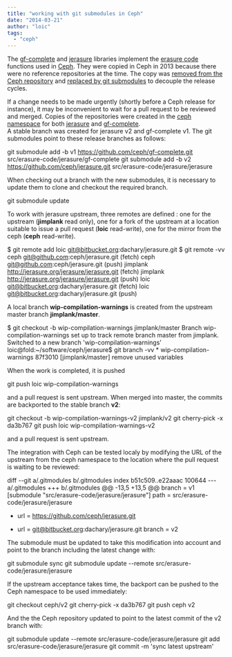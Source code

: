 ```yaml
---
title: "working with git submodules in Ceph"
date: "2014-03-21"
author: "loic"
tags: 
  - "ceph"
---
```


The [gf-complete](http://jerasure.org/jerasure/gf-complete) and [jerasure](http://jerasure.org/jerasure/jerasure) libraries implement the [erasure code](http://en.wikipedia.org/wiki/Erasure_code) functions used in [Ceph](http://ceph.com/). They were copied in Ceph in 2013 because there were no reference repositories at the time. The copy was [removed from the Ceph repository](https://github.com/ceph/ceph/commit/5c34a0f01aa5d0ff6c3027cba1a5248699cf7e39) and [replaced by git submodules](https://github.com/ceph/ceph/commit/ddbb2f7b0ad825bba9a616ba4815b25f80ea525a) to decouple the release cycles.  
  
If a change needs to be made urgently (shortly before a Ceph release for instance), it may be inconvenient to wait for a pull request to be reviewed and merged. Copies of the repositories were created in the [ceph namespace](https://github.com/ceph/) for both [jerasure](https://github.com/ceph/jerasure) and [gf-complete](https://github.com/ceph/gf-complete).  
A stable branch was created for jerasure v2 and gf-complete v1. The git submodules point to these release branches as follows:

git submodule add -b v1 https://github.com/ceph/gf-complete.git src/erasure-code/jerasure/gf-complete
git submodule add -b v2 https://github.com/ceph/jerasure.git src/erasure-code/jerasure/jerasure

When checking out a branch with the new submodules, it is necessary to update them to clone and checkout the required branch.

git submodule update

To work with jerasure upstream, three remotes are defined : one for the upstream (**jimplank** read only), one for a fork of the upstream at a location suitable to issue a pull request (**loic** read-write), one for the mirror from the ceph (**ceph** read-write).

$ git remote add loic git@bitbucket.org:dachary/jerasure.git
$ git remote -vv
ceph	git@github.com:ceph/jerasure.git (fetch)
ceph	git@github.com:ceph/jerasure.git (push)
jimplank	http://jerasure.org/jerasure/jerasure.git (fetch)
jimplank	http://jerasure.org/jerasure/jerasure.git (push)
loic	git@bitbucket.org:dachary/jerasure.git (fetch)
loic	git@bitbucket.org:dachary/jerasure.git (push)

A local branch **wip-compilation-warnings** is created from the upstream master branch **jimplank/master**.

$ git checkout -b wip-compilation-warnings jimplank/master
Branch wip-compilation-warnings set up to track remote branch master from jimplank.
Switched to a new branch 'wip-compilation-warnings'
loic@fold:~/software/ceph/jerasure$ git branch -vv
\* wip-compilation-warnings 87f3010 \[jimplank/master\] remove unused variables

When the work is completed, it is pushed

git push loic wip-compilation-warnings

and a pull request is sent upstream. When merged into master, the commits are backported to the stable branch **v2**:

git checkout -b wip-compilation-warnings-v2 jimplank/v2
git cherry-pick -x da3b767
git push loic wip-compilation-warnings-v2

and a pull request is sent upstream.

The integration with Ceph can be tested localy by modifying the URL of the upstream from the ceph namespace to the location where the pull request is waiting to be reviewed:

diff --git a/.gitmodules b/.gitmodules
index b51c509..e22aaac 100644
--- a/.gitmodules
+++ b/.gitmodules
@@ -13,5 +13,5 @@
 	branch = v1
 \[submodule "src/erasure-code/jerasure/jerasure"\]
 	path = src/erasure-code/jerasure/jerasure
-	url = https://github.com/ceph/jerasure.git
+	url = git@bitbucket.org:dachary/jerasure.git
 	branch = v2

The submodule must be updated to take this modification into account and point to the branch including the latest change with:

git submodule sync
git submodule update --remote src/erasure-code/jerasure/jerasure

If the upstream acceptance takes time, the backport can be pushed to the Ceph namespace to be used immediately:

git checkout ceph/v2
git cherry-pick -x da3b767
git push ceph v2

And the the Ceph repository updated to point to the latest commit of the v2 branch with:

git submodule update --remote src/erasure-code/jerasure/jerasure
git add src/erasure-code/jerasure/jerasure
git commit -m 'sync latest upstream'
